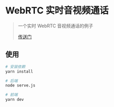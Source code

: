 # WebRTC 实时音视频通话

> 一个实时 WebRTC 音视频通话的例子
> 
> [传送门](https://rtc.fzf404.top/)

## 使用

```bash
# 安装依赖
yarn install

# 后端
node serve.js

# 前端
yarn dev
```